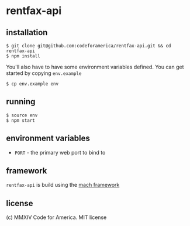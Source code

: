 rentfax-api
===========

## installation
```
$ git clone git@github.com:codeforamerica/rentfax-api.git && cd rentfax-api
$ npm install
```
You'll also have to have some environment variables defined. You can get started by copying `env.example`
```
$ cp env.example env
```


## running
```
$ source env
$ npm start
```

## environment variables
- `PORT` - the primary web port to bind to


## framework
`rentfax-api` is build using the [mach framework](https://www.npmjs.org/package/mach)


## license
(c) MMXIV Code for America. MIT license
